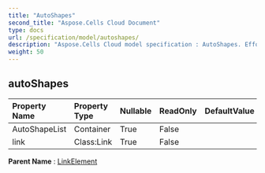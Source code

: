 ```yaml
---
title: "AutoShapes"
second_title: "Aspose.Cells Cloud Document"
type: docs
url: /specification/model/autoshapes/
description: "Aspose.Cells Cloud model specification : AutoShapes. Effortlessly handle Excel and other spreadsheet documents with features like opening, generating, editing, splitting, merging, comparing, and converting."
weight: 50
---
```


## **autoShapes**

 

| Property Name | Property Type | Nullable |  ReadOnly | DefaultValue | Description | 
| :- | :- | :- |:- |  :- | :- |
| AutoShapeList | Container | True |  False |  |  |  
| link | Class:Link | True |  False |  |  |  

**Parent Name** : [LinkElement](linkelement)

